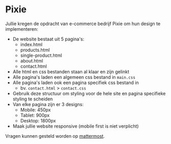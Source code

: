 # Pixie

Jullie kregen de opdracht van e-commerce bedrijf Pixie om hun design te implementeren:

- De website bestaat uit 5 pagina's:
  - index.html
  - products.html
  - single-product.html
  - about.html
  - contact.html
- Alle html en css bestanden staan al klaar en zijn gelinkt
- Alle pagina's laden een algemeen css bestand in `main.css`
- Alle pagina's laden ook een pagina specifiek css bestand in
  - bv. `contact.html` > `contact.css`
- Gebruik deze structuur om styling voor de hele site en pagina specifieke styling te scheiden
- Van elke pagina zijn er 3 designs:
  - Mobile: 450px
  - Tablet: 900px
  - Desktop: 1800px
- Maak jullie website responsive (mobile first is niet verplicht)

Vragen kunnen gesteld worden op [mattermost](https://mattermost.rub-i-con.be/syntra-fsd-19a/channels/html-css).

